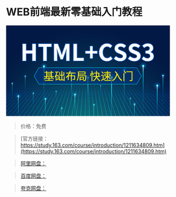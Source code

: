 # WEB前端最新零基础入门教程

![img](../../../assets/study163/free/d7229258f03846089b240081adf88558.jpg)

> 价格：免费

> [官方链接：https://study.163.com/course/introduction/1211634809.htm](https://study.163.com/course/introduction/1211634809.htm)

> [阿里网盘：]()

> [百度网盘：]()

> [夸克网盘：]()
